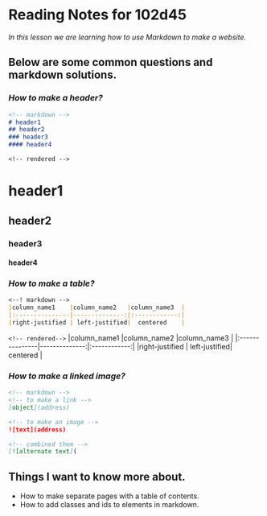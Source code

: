 # **Reading Notes for 102d45**

*In this lesson we are learning how to use Markdown to make a website.*
  

## **Below are some common questions and markdown solutions.**

### *How to make a header?*

```markdown
<!-- markdown -->
# header1
## header2
### header3
#### header4
```
`<!-- rendered -->`
# header1
## header2
### header3
#### header4


### *How to make a table?*

```markdown
<--! markdown -->
|column_name1    |column_name2   |column_name3  |
|:---------------|--------------:|:------------:|
|right-justified | left-justified|  centered    |
```
`<!-- rendered-->`
|column_name1    |column_name2   |column_name3  |
|:---------------|--------------:|:------------:|
|right-justified | left-justified|  centered    |


### *How to make a linked image?*

```markdown
<!-- markdown -->
<!-- to make a link -->
[object](address)

<!-- to make an image -->
![text](address)

<!-- combined them -->
[![alternate text](
```







## Things I want to know more about.
* How to make separate pages with a table of contents.
* How to add classes and ids to elements in markdown.
